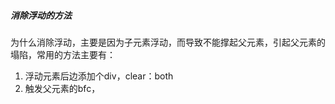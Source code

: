 ##### 消除浮动的方法

​		为什么消除浮动，主要是因为子元素浮动，而导致不能撑起父元素，引起父元素的塌陷，常用的方法主要有：

1. 浮动元素后边添加个div，clear：both
2. 触发父元素的bfc，